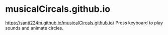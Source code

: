 # musicalCircals.github.io
https://santi224m.github.io/musicalCircals.github.io/
Press keyboard to play sounds and animate circles.
